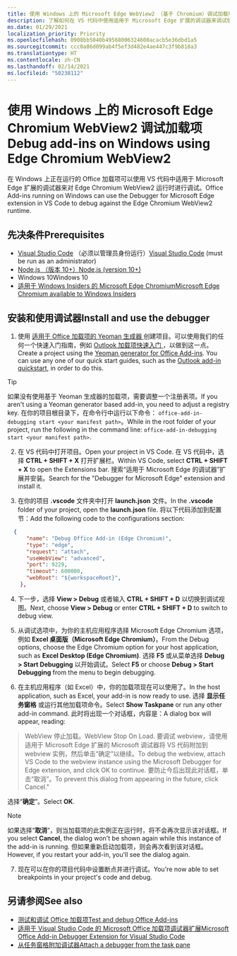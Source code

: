 ```yaml
---
title: 使用 Windows 上的 Microsoft Edge WebView2 （基于 Chromium）调试加载项
description: 了解如何在 VS 代码中使用适用于 Microsoft Edge 扩展的调试器来调试使用 Microsoft Edge WebView2（基于 Chromium）的 Office 加载项。
ms.date: 01/29/2021
localization_priority: Priority
ms.openlocfilehash: 0908bb5040b49568006324600acacb5e36dbd1a5
ms.sourcegitcommit: ccc0a86d099ab4f5ef3d482e4ae447c3f9b818a3
ms.translationtype: HT
ms.contentlocale: zh-CN
ms.lasthandoff: 02/14/2021
ms.locfileid: "50238112"
---
```

# <a name="debug-add-ins-on-windows-using-edge-chromium-webview2"></a><span data-ttu-id="981bd-103">使用 Windows 上的 Microsoft Edge Chromium WebView2 调试加载项</span><span class="sxs-lookup"><span data-stu-id="981bd-103">Debug add-ins on Windows using Edge Chromium WebView2</span></span>

<span data-ttu-id="981bd-104">在 Windows 上正在运行的 Office 加载项可以使用 VS 代码中适用于 Microsoft Edge 扩展的调试器来对 Edge Chromium WebView2 运行时进行调试。</span><span class="sxs-lookup"><span data-stu-id="981bd-104">Office Add-ins running on Windows can use the Debugger for Microsoft Edge extension in VS Code to debug against the Edge Chromium WebView2 runtime.</span></span>

## <a name="prerequisites"></a><span data-ttu-id="981bd-105">先决条件</span><span class="sxs-lookup"><span data-stu-id="981bd-105">Prerequisites</span></span>

- <span data-ttu-id="981bd-106">[Visual Studio Code](https://code.visualstudio.com/) （必须以管理员身份运行）</span><span class="sxs-lookup"><span data-stu-id="981bd-106">[Visual Studio Code](https://code.visualstudio.com/) (must be run as an administrator)</span></span>
- [<span data-ttu-id="981bd-107">Node.js （版本 10+）</span><span class="sxs-lookup"><span data-stu-id="981bd-107">Node.js (version 10+)</span></span>](https://nodejs.org/)
- <span data-ttu-id="981bd-108">Windows 10</span><span class="sxs-lookup"><span data-stu-id="981bd-108">Windows 10</span></span>
- [<span data-ttu-id="981bd-109"> 适用于 Windows Insiders 的 Microsoft Edge Chromium</span><span class="sxs-lookup"><span data-stu-id="981bd-109">Microsoft Edge Chromium available to Windows Insiders</span></span>](https://www.microsoftedgeinsider.com/)

## <a name="install-and-use-the-debugger"></a><span data-ttu-id="981bd-110">安装和使用调试器</span><span class="sxs-lookup"><span data-stu-id="981bd-110">Install and use the debugger</span></span>

1. <span data-ttu-id="981bd-111">使用 [ 适用于 Office 加载项的 Yeoman 生成器 ](https://github.com/OfficeDev/generator-office) 创建项目。可以使用我们的任何一个快速入门指南，例如 [Outlook 加载项快速入门 ](../quickstarts/outlook-quickstart.md)，以做到这一点。</span><span class="sxs-lookup"><span data-stu-id="981bd-111">Create a project using the [Yeoman generator for Office Add-ins](https://github.com/OfficeDev/generator-office). You can use any one of our quick start guides, such as the [Outlook add-in quickstart](../quickstarts/outlook-quickstart.md), in order to do this.</span></span>

> [!TIP]
> <span data-ttu-id="981bd-112">如果没有使用基于 Yeoman 生成器的加载项，需要调整一个注册表项。</span><span class="sxs-lookup"><span data-stu-id="981bd-112">If you aren't using a Yeoman generator based add-in, you need to adjust a registry key.</span></span> <span data-ttu-id="981bd-113">在你的项目根目录下，在命令行中运行以下命令： `office-add-in-debugging start <your manifest path>`。</span><span class="sxs-lookup"><span data-stu-id="981bd-113">While in the root folder of your project, run the following in the command line: `office-add-in-debugging start <your manifest path>`.</span></span>

2. <span data-ttu-id="981bd-114">在 VS 代码中打开项目。</span><span class="sxs-lookup"><span data-stu-id="981bd-114">Open your project in VS Code.</span></span> <span data-ttu-id="981bd-115">在 VS 代码中，选择 **CTRL + SHIFT + X** 打开扩展栏。</span><span class="sxs-lookup"><span data-stu-id="981bd-115">Within VS Code, select **CTRL + SHIFT + X** to open the Extensions bar.</span></span> <span data-ttu-id="981bd-116">搜索“适用于 Microsoft Edge 的调试器”扩展并安装。</span><span class="sxs-lookup"><span data-stu-id="981bd-116">Search for the "Debugger for Microsoft Edge" extension and install it.</span></span>

3. <span data-ttu-id="981bd-117">在你的项目 **.vscode** 文件夹中打开 **launch.json** 文件。</span><span class="sxs-lookup"><span data-stu-id="981bd-117">In the **.vscode** folder of your project, open the **launch.json** file.</span></span> <span data-ttu-id="981bd-118">将以下代码添加到配置节：</span><span class="sxs-lookup"><span data-stu-id="981bd-118">Add the following code to the configurations section:</span></span>

```JSON
  {
      "name": "Debug Office Add-in (Edge Chromium)",
      "type": "edge",
      "request": "attach",
      "useWebView": "advanced",
      "port": 9229,
      "timeout": 600000,
      "webRoot": "${workspaceRoot}",
    },
```

4. <span data-ttu-id="981bd-119">下一步，选择 **View > Debug** 或者输入 **CTRL + SHIFT + D** 以切换到调试视图。</span><span class="sxs-lookup"><span data-stu-id="981bd-119">Next, choose  **View > Debug** or enter **CTRL + SHIFT + D** to switch to debug view.</span></span>

5. <span data-ttu-id="981bd-120">从调试选项中，为你的主机应用程序选择 Microsoft Edge Chromium 选项，例如 **Excel 桌面版（Microsoft Edge Chromium）**。</span><span class="sxs-lookup"><span data-stu-id="981bd-120">From the Debug options, choose the Edge Chromium option for your host application, such as **Excel Desktop (Edge Chromium)**.</span></span> <span data-ttu-id="981bd-121">选择 **F5** 或从菜单选择 **Debug > Start Debugging** 以开始调试。</span><span class="sxs-lookup"><span data-stu-id="981bd-121">Select **F5** or choose **Debug > Start Debugging** from the menu to begin debugging.</span></span>

6. <span data-ttu-id="981bd-122">在主机应用程序（如 Excel）中，你的加载项现在可以使用了。</span><span class="sxs-lookup"><span data-stu-id="981bd-122">In the host application, such as Excel, your add-in is now ready to use.</span></span> <span data-ttu-id="981bd-123">选择 **显示任务窗格** 或运行其他加载项命令。</span><span class="sxs-lookup"><span data-stu-id="981bd-123">Select **Show Taskpane** or run any other add-in command.</span></span> <span data-ttu-id="981bd-124">此时将出现一个对话框，内容是：</span><span class="sxs-lookup"><span data-stu-id="981bd-124">A dialog box will appear, reading:</span></span>

> <span data-ttu-id="981bd-125">WebView 停止加载。</span><span class="sxs-lookup"><span data-stu-id="981bd-125">WebView Stop On Load.</span></span> 
> <span data-ttu-id="981bd-126">要调试 webview，请使用适用于 Microsoft Edge 扩展的 Microsoft 调试器将 VS 代码附加到 webview 实例，然后单击“确定”以继续。</span><span class="sxs-lookup"><span data-stu-id="981bd-126">To debug the webview, attach VS Code to the webview instance using the Microsoft Debugger for Edge extension, and click OK to continue.</span></span> <span data-ttu-id="981bd-127">要防止今后出现此对话框，单击“取消”。</span><span class="sxs-lookup"><span data-stu-id="981bd-127">To prevent this dialog from appearing in the future, click Cancel."</span></span>

<span data-ttu-id="981bd-128">选择“**确定**”。</span><span class="sxs-lookup"><span data-stu-id="981bd-128">Select **OK**.</span></span>

> [!NOTE]
> <span data-ttu-id="981bd-129">如果选择“**取消**”，则当加载项的此实例正在运行时，将不会再次显示该对话框。</span><span class="sxs-lookup"><span data-stu-id="981bd-129">If you select **Cancel**, the dialog won't be shown again while this instance of the add-in is running.</span></span> <span data-ttu-id="981bd-130">但如果重新启动加载项，则会再次看到该对话框。</span><span class="sxs-lookup"><span data-stu-id="981bd-130">However, if you restart your add-in, you'll see the dialog again.</span></span>

7. <span data-ttu-id="981bd-131">现在可以在你的项目代码中设置断点并进行调试。</span><span class="sxs-lookup"><span data-stu-id="981bd-131">You're now able to set breakpoints in your project's code and debug.</span></span>

## <a name="see-also"></a><span data-ttu-id="981bd-132">另请参阅</span><span class="sxs-lookup"><span data-stu-id="981bd-132">See also</span></span>

* [<span data-ttu-id="981bd-133">测试和调试 Office 加载项</span><span class="sxs-lookup"><span data-stu-id="981bd-133">Test and debug Office Add-ins</span></span>](test-debug-office-add-ins.md)
* [<span data-ttu-id="981bd-134">适用于 Visual Studio Code 的 Microsoft Office 加载项调试器扩展</span><span class="sxs-lookup"><span data-stu-id="981bd-134">Microsoft Office Add-in Debugger Extension for Visual Studio Code</span></span>](debug-with-vs-extension.md)
* [<span data-ttu-id="981bd-135">从任务窗格附加调试器</span><span class="sxs-lookup"><span data-stu-id="981bd-135">Attach a debugger from the task pane</span></span>](attach-debugger-from-task-pane.md)